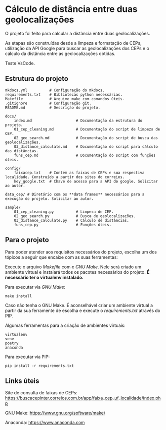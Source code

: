 # Cálculo de distância entre duas geolocalizações

O projeto foi feito para calcular a distância entre duas geolocalizações.

As etapas são construídas desde a limpeza e formatação de CEPs, utilização da API Google para buscar as geolocalizações dos CEPs e o cálculo da distância entre as geolocalizações obtidas.

Teste VsCode.

## Estrutura do projeto

    mkdocs.yml          # Configuração do mkdocs.
    requirements.txt    # Bibliotecas python necessárias.
    Makefile            # Arquivo make com comandos úteis.
    .gitignore          # Configuração git.
    README.md           # Descrição do projeto.

    docs/
        index.md                    # Documentação da estrutura do projeto.
        01_cep_cleaning.md          # Documentação do script de limpeza de CEP.
        02_geo_search.md            # Documentação do script de busca das geolocalizações.
        03_distance_calculate.md    # Documentação do script para cálculo das distâncias.
        funs_cep.md                 # Documentação do script com funções úteis.

    config/
        faixacep.txt    # Contém as faixas de CEPs e sua respectiva localidade. Construído a partir dos sites do correios.
        key_google.txt  # Chave de acesso para a API do google. Solicitar ao autor.

    data_cep/ # Diretório com os **data frames** necessários para a execução do projeto. Solicitar ao autor.
    
    sample/
        01_cep_cleaning.py          # Limpeza de CEP.
        02_geo_search.py            # Busca de geolocalizações.
        03_distance_calculate.py    # Cálculo de distâncias.
        funs_cep.py                 # Funções úteis.

## Para o projeto

Para poder atender aos requisitos necessários do projeto, escolha um dos tópicos a seguir que encaixe com as suas ferramentas:

Execute o arquivo *Makefile* com o *GNU Make*. Nele será criado um ambiente virtual e instalará todos os pacotes necessários do projeto. **É necessário ter o virtualenv instalado.**

Para executar via *GNU Make*:

    make install

Caso não tenha o GNU Make. É aconselhável criar um ambiente virtual a partir da sua ferramente de escolha e execute o *requirements.txt* através do PIP.

Algumas ferramentas para a criação de ambientes virtuais:

    virtualenv
    venv
    poetry
    anaconda

Para executar via PIP:

    pip install -r requirements.txt

## Links úteis

Site de consulta de faixas de CEPs: <https://buscacepinter.correios.com.br/app/faixa_cep_uf_localidade/index.php>

GNU Make: <https://www.gnu.org/software/make/>

Anaconda: <https://www.anaconda.com>
